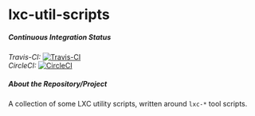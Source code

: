 # lxc-util-scripts

##### Continuous Integration Status  
*Travis-CI:* [![Travis-CI](https://travis-ci.org/teward/lxc-util-scripts.svg?branch=master)](https://travis-ci.org/teward/lxc-util-scripts)  
*CircleCI:* [![CircleCI](https://circleci.com/gh/teward/lxc-util-scripts.svg?style=shield)](https://circleci.com/gh/teward/lxc-util-scripts/tree/master)

##### About the Repository/Project
A collection of some LXC utility scripts, written around `lxc-*` tool scripts.

